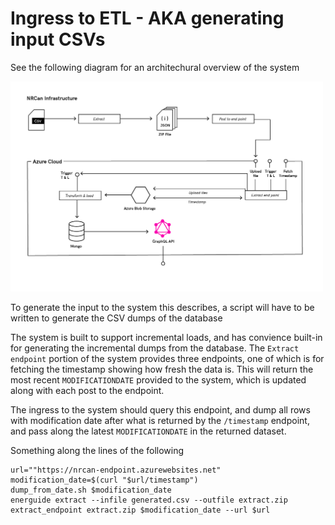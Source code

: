 # Ingress to ETL - AKA generating input CSVs

See the following diagram for an architechural overview of the system

<img src="resource/architectural_diagram.png" width="500" >

To generate the input to the system this describes, a script will have to be written to generate the CSV dumps of the database

The system is built to support incremental loads, and has convience built-in for generating the incremental dumps from the database.
The `Extract endpoint` portion of the system provides three endpoints, one of which is for fetching the timestamp showing how fresh the
data is. This will return the most recent `MODIFICATIONDATE` provided to the system, which is updated along with each post to the endpoint.

The ingress to the system should query this endpoint, and dump all rows with modification date after what is returned by
the `/timestamp` endpoint, and pass along the latest `MODIFICATIONDATE` in the returned dataset.

Something along the lines of the following

```
url=""https://nrcan-endpoint.azurewebsites.net"
modification_date=$(curl "$url/timestamp") 
dump_from_date.sh $modification_date
energuide extract --infile generated.csv --outfile extract.zip
extract_endpoint extract.zip $modification_date --url $url
```
